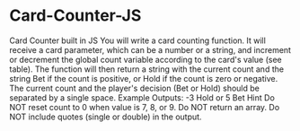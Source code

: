 # Card-Counter-JS
Card Counter built in JS
You will write a card counting function. It will receive a card parameter, which can be a number or a string, and increment or decrement the global count variable according to the card's value (see table). The function will then return a string with the current count and the string Bet if the count is positive, or Hold if the count is zero or negative. The current count and the player's decision (Bet or Hold) should be separated by a single space.  Example Outputs: -3 Hold or 5 Bet  Hint Do NOT reset count to 0 when value is 7, 8, or 9. Do NOT return an array. Do NOT include quotes (single or double) in the output.
